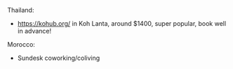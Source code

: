 Thailand:
- https://kohub.org/ in Koh Lanta, around $1400, super popular, book well in advance!

Morocco:
- Sundesk coworking/coliving
